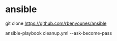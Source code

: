 # ansible

git clone https://github.com/rbenyounes/ansible

ansible-playbook cleanup.yml --ask-become-pass


